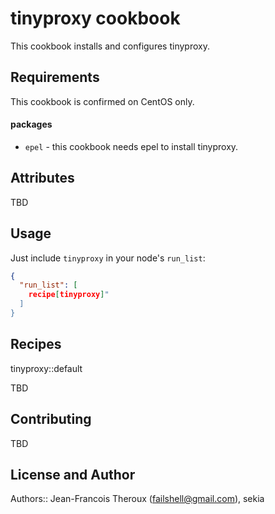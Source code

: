 tinyproxy cookbook
==================

This cookbook installs and configures tinyproxy.

Requirements
-----------

This cookbook is confirmed on CentOS only.

#### packages
- `epel` - this cookbook needs epel to install tinyproxy.

Attributes
--------

TBD

Usage
-----

Just include `tinyproxy` in your node's `run_list`:

```json
{
  "run_list": [
    recipe[tinyproxy]"
  ]
}
```

Recipes
------

tinyproxy::default

TBD

Contributing
----------

TBD


License and Author
----------------

Authors:: Jean-Francois Theroux (<failshell@gmail.com>), sekia
